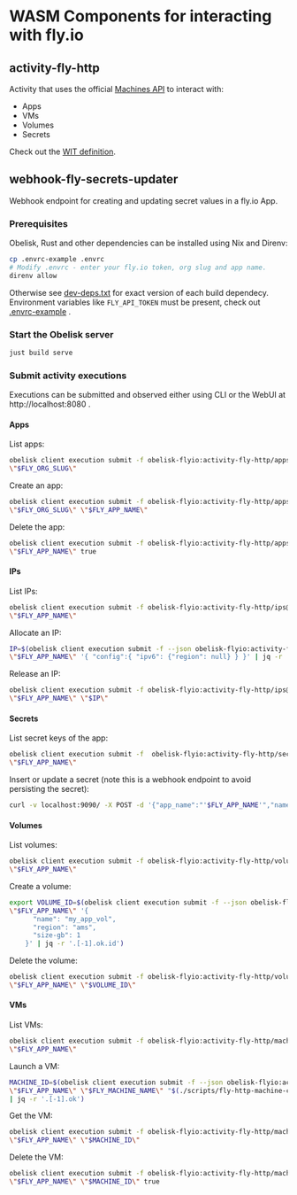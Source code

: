 # WASM Components for interacting with fly.io

## activity-fly-http
Activity that uses the official [Machines API](https://docs.machines.dev/) to interact with:
* Apps
* VMs
* Volumes
* Secrets

Check out the [WIT definition](activity/fly-http/wit/obelisk-flyio_activity-fly-http@1.0.0-beta/fly.wit).

## webhook-fly-secrets-updater
Webhook endpoint for creating and updating secret values in a fly.io App.

### Prerequisites
Obelisk, Rust and other dependencies can be installed using Nix and Direnv:
```sh
cp .envrc-example .envrc
# Modify .envrc - enter your fly.io token, org slug and app name.
direnv allow
```
Otherwise see [dev-deps.txt](./dev-deps.txt) for exact version of each build dependecy. Environment variables
like `FLY_API_TOKEN` must be present, check out [.envrc-example](./.envrc-example) .

### Start the Obelisk server
```sh
just build serve
```

### Submit activity executions
Executions can be submitted and observed either using CLI or the WebUI at http://localhost:8080 .

#### Apps

List apps:
```sh
obelisk client execution submit -f obelisk-flyio:activity-fly-http/apps@1.0.0-beta.list -- \
\"$FLY_ORG_SLUG\"
```

Create an app:
```sh
obelisk client execution submit -f obelisk-flyio:activity-fly-http/apps@1.0.0-beta.put -- \
\"$FLY_ORG_SLUG\" \"$FLY_APP_NAME\"
```

Delete the app:
```sh
obelisk client execution submit -f obelisk-flyio:activity-fly-http/apps@1.0.0-beta.delete -- \
\"$FLY_APP_NAME\" true
```

#### IPs

List IPs:
```sh
obelisk client execution submit -f obelisk-flyio:activity-fly-http/ips@1.0.0-beta.list -- \
\"$FLY_APP_NAME\"
```
Allocate an IP:
```sh
IP=$(obelisk client execution submit -f --json obelisk-flyio:activity-fly-http/ips@1.0.0-beta.allocate -- \
\"$FLY_APP_NAME\" '{ "config":{ "ipv6": {"region": null} } }' | jq -r '.[-1].ok' )
```
Release an IP:
```sh
obelisk client execution submit -f obelisk-flyio:activity-fly-http/ips@1.0.0-beta.release -- \
\"$FLY_APP_NAME\" \"$IP\"
```

#### Secrets

List secret keys of the app:
```sh
obelisk client execution submit -f  obelisk-flyio:activity-fly-http/secrets@1.0.0-beta.list -- \
\"$FLY_APP_NAME\"
```

Insert or update a secret (note this is a webhook endpoint to avoid persisting the secret):
```sh
curl -v localhost:9090/ -X POST -d '{"app_name":"'$FLY_APP_NAME'","name":"foo","value":"bar"}'
```
#### Volumes

List volumes:
```sh
obelisk client execution submit -f obelisk-flyio:activity-fly-http/volumes@1.0.0-beta.list -- \
\"$FLY_APP_NAME\"
```

Create a volume:
```sh
export VOLUME_ID=$(obelisk client execution submit -f --json obelisk-flyio:activity-fly-http/volumes@1.0.0-beta.create -- \
\"$FLY_APP_NAME\" '{
      "name": "my_app_vol",
      "region": "ams",
      "size-gb": 1
    }' | jq -r '.[-1].ok.id')
```

Delete the volume:
```sh
obelisk client execution submit -f obelisk-flyio:activity-fly-http/volumes@1.0.0-beta.delete -- \
\"$FLY_APP_NAME\" \"$VOLUME_ID\"
```

#### VMs

List VMs:
```sh
obelisk client execution submit -f obelisk-flyio:activity-fly-http/machines@1.0.0-beta.list -- \
\"$FLY_APP_NAME\"
```

Launch a VM:
```sh
MACHINE_ID=$(obelisk client execution submit -f --json obelisk-flyio:activity-fly-http/machines@1.0.0-beta.create -- \
\"$FLY_APP_NAME\" \"$FLY_MACHINE_NAME\" "$(./scripts/fly-http-machine-config.json.sh)" \"$FLY_REGION\" \
| jq -r '.[-1].ok')
```

Get the VM:
```sh
obelisk client execution submit -f obelisk-flyio:activity-fly-http/machines@1.0.0-beta.get -- \
\"$FLY_APP_NAME\" \"$MACHINE_ID\"
```

Delete the VM:
```sh
obelisk client execution submit -f obelisk-flyio:activity-fly-http/machines@1.0.0-beta.delete -- \
\"$FLY_APP_NAME\" \"$MACHINE_ID\" true
```
